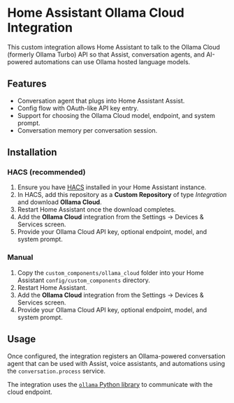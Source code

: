 # Home Assistant Ollama Cloud Integration

This custom integration allows Home Assistant to talk to the Ollama Cloud (formerly Ollama Turbo) API so that Assist, conversation agents, and AI-powered automations can use Ollama hosted language models.

## Features

- Conversation agent that plugs into Home Assistant Assist.
- Config flow with OAuth-like API key entry.
- Support for choosing the Ollama Cloud model, endpoint, and system prompt.
- Conversation memory per conversation session.

## Installation

### HACS (recommended)

1. Ensure you have [HACS](https://hacs.xyz/) installed in your Home Assistant instance.
2. In HACS, add this repository as a **Custom Repository** of type *Integration* and download **Ollama Cloud**.
3. Restart Home Assistant once the download completes.
4. Add the **Ollama Cloud** integration from the Settings → Devices & Services screen.
5. Provide your Ollama Cloud API key, optional endpoint, model, and system prompt.

### Manual

1. Copy the `custom_components/ollama_cloud` folder into your Home Assistant `config/custom_components` directory.
2. Restart Home Assistant.
3. Add the **Ollama Cloud** integration from the Settings → Devices & Services screen.
4. Provide your Ollama Cloud API key, optional endpoint, model, and system prompt.

## Usage

Once configured, the integration registers an Ollama-powered conversation agent that can be used with Assist, voice assistants, and automations using the `conversation.process` service.

The integration uses the [`ollama` Python library](https://pypi.org/project/ollama/) to communicate with the cloud endpoint.
